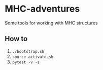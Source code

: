 # MHC-adventures
Some tools for working with MHC structures

 How to
---
1. `./bootstrap.sh`
2. `source activate.sh`
3. `pytest -v -s`